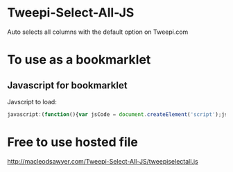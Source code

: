 # Tweepi-Select-All-JS
Auto selects all columns with the default option on Tweepi.com

# To use as a bookmarklet

## Javascript for bookmarklet

Javscript to load: 

```javascript
javascript:(function(){var jsCode = document.createElement('script');jsCode.setAttribute('src', 'http://macleodsawyer.com/Tweepi-Select-All-JS/tweepiselectall.js');document.body.appendChild(jsCode);}());
```

# Free to use hosted file

<http://macleodsawyer.com/Tweepi-Select-All-JS/tweepiselectall.js>
